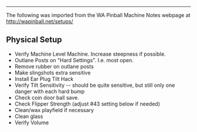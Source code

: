 ***
The following was imported from the WA Pinball Machine Notes webpage at http://wapinball.net/setups/
## Physical Setup
-   Verify Machine Level Machine. Increase steepness if possible.
-   Outlane Posts on "Hard Settings". I.e. most open.
-   Remove rubber on outlane posts
-   Make slingshots extra sensitive
-   Install Ear Plug Tilt Hack
-   Verify Tilt Sensitivity -- should be quite sensitive, but still only one danger with each hard bump
-   Check coin door ball save.
-   Check Flipper Strength (adjust #43 setting below if needed)
-   Clean/wax playfield if necessary
-   Clean glass
-   Verify Volume
